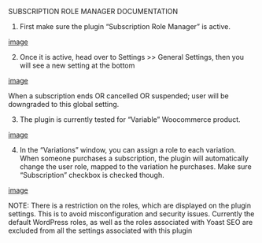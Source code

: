 SUBSCRIPTION ROLE MANAGER DOCUMENTATION 

1. First make sure the plugin “Subscription Role Manager” is active. 
 
[image](https://github.com/user-attachments/assets/179a3be1-0057-4bca-9e51-7b8fb7adc0b9)

 
2. Once it is active, head over to Settings >> General Settings, then you will see a new setting at the 
bottom 
 
[image](https://github.com/user-attachments/assets/a6ffdd1e-f456-4f0d-9be6-87178ff75323)

When a subscription ends OR cancelled OR suspended; user will be downgraded to this global 
setting. 
 
3. The plugin is currently tested for “Variable” Woocommerce product.  

[image](https://github.com/user-attachments/assets/a7b10994-529a-4f8a-b4ee-6274b830263d)
 
4. In the “Variations” window, you can assign a role to each variation. When someone purchases a 
subscription, the plugin will automatically change the user role, mapped to the variation he 
purchases. Make sure “Subscription” checkbox is checked though.

[image](https://github.com/user-attachments/assets/fcb1302b-41fa-4c65-9287-a0b0e9b440b2)

NOTE: There is a restriction on the roles, which are displayed on the plugin settings. This is to avoid 
misconfiguration and security issues. Currently the default WordPress roles, as well as the roles 
associated with Yoast SEO are excluded from all the settings associated with this plugin 
